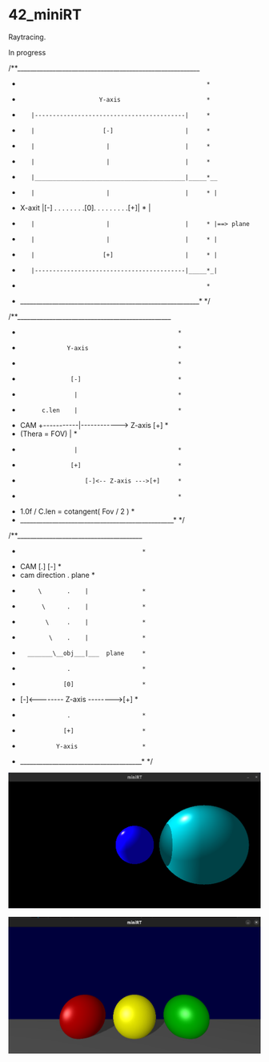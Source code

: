 # 42_miniRT
Raytracing.

In progress

/**_________________________________________________________
 *                                                         *
 *                           Y-axis                        *
 *        |------------------------------------------|     *
 *        |                   [-]                    |     *
 *        |                    |                     |     *
 *        |                    |                     |     *
 *        |__________________________________________|_____*__
 *        |                    |                     |     * |
 * X-axit |[-] . . . . . . . .[0]. . . . . . . . .[+]|     * |
 *        |                    |                     |     * |==> plane
 *        |                    |                     |     * |
 *        |                   [+]                    |     * |
 *        |------------------------------------------|_____*_|
 *                                                         *
 * ________________________________________________________*
 */

/**________________________________________________
 *                                                 *
 *                  Y-axis                         *
 *                                                 *
 *                   [-]                           *
 *                    |                            *
 *           c.len    |                            *
 *    CAM +-----------|------------> Z-axis [+]    *
 *  (Thera = FOV)     |                            *
 *                    |                            *
 *                   [+]                           *
 *                       [-]<-- Z-axis --->[+]     *
 *                                                 *
 *    1.0f / C.len = cotangent( Fov / 2 )          *
 * ________________________________________________*
 */

/**_______________________________________
 *                                       *
 *    CAM [.]      [-]                   *
 *  cam direction   .  plane             *
 *          \       .    |               *
 *           \      .    |               *
 *            \     .    |               *
 *             \    .    |               *
 *       _______\__obj___|___  plane     *
 *                  .                    *
 *                 [0]                   *
 *  [-]<-------- Z-axis -------->[+]     *
 *                  .                    *
 *                 [+]                   *
 *               Y-axis                  *
 * ______________________________________*
 */

![Screenshot](img/2025-05-06%2001-11-51.png)

![Screenshot](img/2025-05-29%2019-16-15.png)
